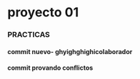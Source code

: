 # proyecto 01
### PRACTICAS
#### commit nuevo- ghyighghighicolaborador
#### commit provando conflictos
